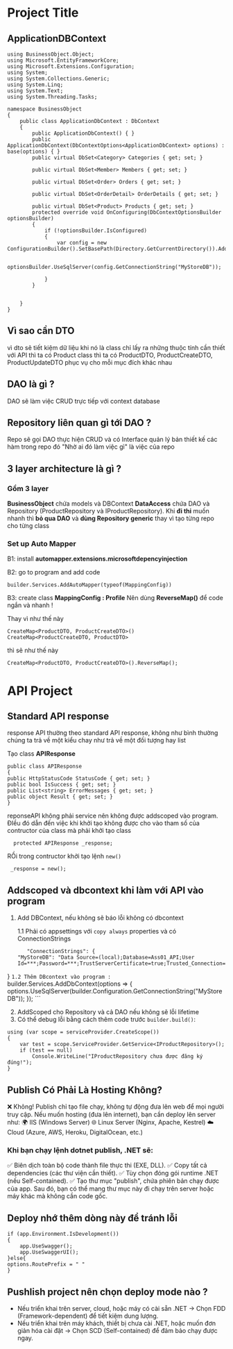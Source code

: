 # Project Title
## ApplicationDBContext
```
using BusinessObject.Object;
using Microsoft.EntityFrameworkCore;
using Microsoft.Extensions.Configuration;
using System;
using System.Collections.Generic;
using System.Linq;
using System.Text;
using System.Threading.Tasks;

namespace BusinessObject
{
    public class ApplicationDbContext : DbContext
    {
        public ApplicationDbContext() { }
        public ApplicationDbContext(DbContextOptions<ApplicationDbContext> options) : base(options) { }
        public virtual DbSet<Category> Categories { get; set; }

        public virtual DbSet<Member> Members { get; set; }

        public virtual DbSet<Order> Orders { get; set; }

        public virtual DbSet<OrderDetail> OrderDetails { get; set; }

        public virtual DbSet<Product> Products { get; set; }
        protected override void OnConfiguring(DbContextOptionsBuilder optionsBuilder)
        {
            if (!optionsBuilder.IsConfigured)
            {
                var config = new ConfigurationBuilder().SetBasePath(Directory.GetCurrentDirectory()).AddJsonFile("appsettings.json").Build();

                optionsBuilder.UseSqlServer(config.GetConnectionString("MyStoreDB"));

            }
        }


    }
}

```
## Vì sao cần DTO
vì dto sẽ tiết kiệm dữ liệu khi nó là class chỉ lấy ra những thuộc tính cần thiết
với API thì ta có Product class thì ta có ProductDTO, ProductCreateDTO, ProductUpdateDTO phục vụ cho mỗi mục đích khác nhau
## DAO là gì ?
DAO sẽ làm việc CRUD trực tiếp với context database
## Repository liên quan gì tới DAO ?
Repo sẽ gọi DAO thực hiện CRUD và có Interface quản lý bản thiết kế các hàm trong repo đó
"Nhờ ai đó làm việc gì" là việc của repo
## 3 layer architecture là gì ?
### Gồm 3 layer
**BusinessObject** chứa models và DBContext
**DataAccess** chứa DAO và Repository (ProductRepository và IProductRepository).
Khi **đi thi** muốn nhanh thì **bỏ qua DAO** và **dùng Repository generic** thay vì tạo từng repo cho từng class
### Set up Auto Mapper

B1: install **automapper.extensions.microsoftdepencyinjection**

B2: go to program and add code
```
builder.Services.AddAutoMapper(typeof(MappingConfig))
```
B3: create class **MappingConfig : Profile**
Nên dùng **ReverseMap()** để code ngắn và nhanh !

Thay vì như thế này
```
CreateMap<ProductDTO, ProductCreateDTO>()
CreateMap<ProductCreateDTO, ProductDTO>
```
thì sẽ như thế này
```
CreateMap<ProductDTO, ProductCreateDTO>().ReverseMap();
```
# API Project
## Standard API response
response API thường theo standard API response, không như bình thường chúng ta trả về một kiểu chay như trả về một đối tượng hay list

Tạo class **APIResponse**
```
public class APIResponse 
{ 
public HttpStatusCode StatusCode { get; set; } 
public bool IsSuccess { get; set; } 
public List<string> ErrorMessages { get; set; } 
public object Result { get; set; }
}
```
reponseAPI không phải service nên không được addscoped vào program. ĐIều đó dẫn đến việc khi khởi tạo không được cho vào tham số của contructor của class mà phải khởi tạo class
```
  protected APIResponse _response;
```
RỒi trong contructor khởi tạo lệnh `new()`
```
 _response = new();
```
## Addscoped và dbcontext khi làm với API vào program
1. Add DBContext, nếu không sẽ báo lỗi không có dbcontext

    1.1 Phải có appsettings với `copy always` properties và có ConnectionStrings
    ```
       "ConnectionStrings": {
   "MyStoreDB": "Data Source=(local);Database=Ass01_API;User Id=***;Password=***;TrustServerCertificate=true;Trusted_Connection=SSPI;Encrypt=false;"
 }
    ```
    1.2 Thêm DBcontext vào program :
    ```
    builder.Services.AddDbContext<ApplicationDbContext>(options =>
    {
        options.UseSqlServer(builder.Configuration.GetConnectionString("MyStoreDB"));
    });
    ```

2. AddScoped cho Repository và cả DAO nếu không sẽ lỗi lifetime
3. Có thể debug lỗi bằng cách thêm code trước `builder.build()`:
```
using (var scope = serviceProvider.CreateScope())
{
    var test = scope.ServiceProvider.GetService<IProductRepository>();
    if (test == null)
        Console.WriteLine("IProductRepository chưa được đăng ký đúng!");
}
```


## Publish Có Phải Là Hosting Không?
❌ Không!
Publish chỉ tạo file chạy, không tự động đưa lên web để mọi người truy cập.
Nếu muốn hosting (đưa lên internet), bạn cần deploy lên server như:
🌍 IIS (Windows Server)
🌐 Linux Server (Nginx, Apache, Kestrel)
☁️ Cloud (Azure, AWS, Heroku, DigitalOcean, etc.)
### Khi bạn chạy lệnh dotnet publish, .NET sẽ:
✅ Biên dịch toàn bộ code thành file thực thi (EXE, DLL).
✅ Copy tất cả dependencies (các thư viện cần thiết).
✅ Tùy chọn đóng gói runtime .NET (nếu Self-contained).
✅ Tạo thư mục "publish", chứa phiên bản chạy được của app.
Sau đó, bạn có thể mang thư mục này đi chạy trên server hoặc máy khác mà không cần code gốc.
## Deploy nhớ thêm dòng này để tránh lỗi
```
if (app.Environment.IsDevelopment())
{
    app.UseSwagger();
    app.UseSwaggerUI();
}else{
options.RoutePrefix = " "
}
```

## Pushlish project nên chọn deploy mode nào ?
* Nếu triển khai trên server, cloud, hoặc máy có cài sẵn .NET → Chọn FDD (Framework-dependent) để tiết kiệm dung lượng.
* Nếu triển khai trên máy khách, thiết bị chưa cài .NET, hoặc muốn đơn giản hóa cài đặt → Chọn SCD (Self-contained) để đảm bảo chạy được ngay.
